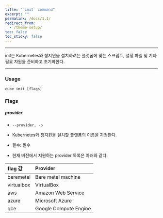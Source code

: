 ```yaml
---
title: "`init` command"
excerpt: ""
permalink: /docs/1.1/
redirect_from:
  - /theme-setup/
toc: false
toc_sticky: false
---
```


---
init는 Kubernetes와 청지윈을 설치하려는 플랫폼에 맞는 스크립트, 설정 파일 및 기타 필요 자원을 준비하고 초기화한다.

---

### Usage

`cube init [flags]`

### Flags

##### provider

* `--provider, -p`

* Kubernetes와 청지윈을 설치할 플랫폼의 이름을 지정한다.

* 필수: 필수

* 현재 버전에서 지원하는 provider 목록은 아래와 같다.

| flag 값 | Provider |
| :--- | :--- |
| baremetal | Bare metal machine |
| virtualbox | VirtualBox |
| aws | Amazon Web Service |
| azure | Microsoft Azure |
| gce | Google Compute Engine |
